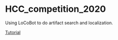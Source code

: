 # HCC_competition_2020

Using LoCoBot to do artifact search and localization.

[Tutorial](https://drive.google.com/drive/u/1/folders/1GLMcQY_Eqnype8LXJJ9HWKwSPjXc9bXJ)